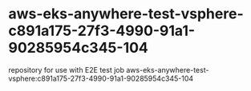 # aws-eks-anywhere-test-vsphere-c891a175-27f3-4990-91a1-90285954c345-104
repository for use with E2E test job aws-eks-anywhere-test-vsphere:c891a175-27f3-4990-91a1-90285954c345-104
